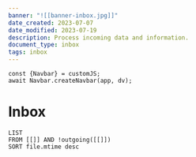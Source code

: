 ```yaml
---
banner: "![[banner-inbox.jpg]]"
date_created: 2023-07-07
date_modified: 2023-07-19
description: Process incoming data and information.
document_type: inbox
tags: inbox
---
```

```dataviewjs
const {Navbar} = customJS;
await Navbar.createNavbar(app, dv); 
```
# Inbox

```dataview
LIST 
FROM [[]] AND !outgoing([[]])
SORT file.mtime desc
```

